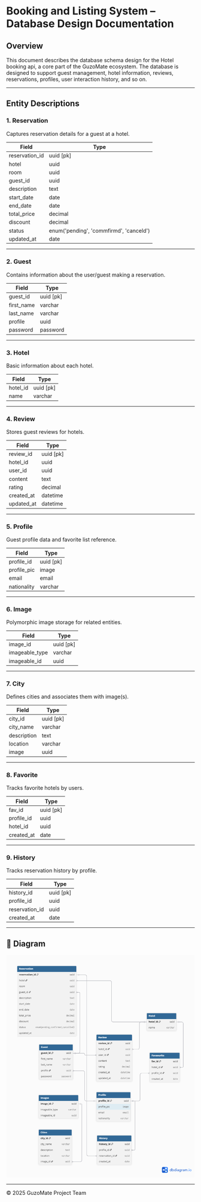 # Booking and Listing System – Database Design Documentation

## Overview

This document describes the database schema design for the Hotel booking api, a core part of the GuzoMate ecosystem. The database is designed to support guest management, hotel information, reviews, reservations, profiles, user interaction history, and so on.


---

## Entity Descriptions
### 1. Reservation

Captures reservation details for a guest at a hotel.

| Field          | Type                                        |
|----------------|---------------------------------------------|
| reservation_id | uuid [pk]                                |
| hotel          | uuid                                        |
| room           | uuid                                        |
| guest_id       | uuid                                        |
| description    | text                                        |
| start_date     | date                                        |
| end_date       | date                                        |
| total_price    | decimal                                     |
| discount       | decimal                                     |
| status         | enum('pending', 'commfirmd', 'canceld')     |
| updated_at     | date                                        |

---

### 2. Guest

Contains information about the user/guest making a reservation.

| Field       | Type       |
|-------------|------------|
| guest_id    | uuid [pk]  |
| first_name  | varchar    |
| last_name   | varchar    |
| profile     | uuid       |
| password    | password   |

---

### 3. Hotel

Basic information about each hotel.

| Field    | Type       |
|----------|------------|
| hotel_id | uuid [pk]  |
| name     | varchar    |

---

### 4. Review

Stores guest reviews for hotels.

| Field      | Type       |
|------------|------------|
| review_id  | uuid [pk]  |
| hotel_id   | uuid       |
| user_id    | uuid       |
| content    | text       |
| rating     | decimal    |
| created_at | datetime   |
| updated_at | datetime   |

---

### 5. Profile

Guest profile data and favorite list reference.

| Field       | Type     |
|-------------|----------|
| profile_id  | uuid [pk]|
| profile_pic | image    |
| email       | email    |
| nationality | varchar  |


---

### 6. Image

Polymorphic image storage for related entities.

| Field           | Type     |
|-----------------|----------|
| image_id        | uuid [pk]|
| imageable_type  | varchar  |
| imageable_id    | uuid     |

---

### 7. City

Defines cities and associates them with image(s).

| Field       | Type      |
|-------------|-----------|
| city_id     | uuid [pk] |
| city_name   | varchar   |
| description | text      |
| location    | varchar   |
| image       | uuid      |

---

### 8. Favorite

Tracks favorite hotels by users.

| Field     | Type      |
|-----------|-----------|
| fav_id    | uuid [pk] |
| profile_id| uuid      |
| hotel_id  | uuid      |
| created_at| date      |

---

### 9. History

Tracks reservation history by profile.

| Field         | Type      |
|---------------|-----------|
| history_id    | uuid [pk] |
| profile_id    | uuid      |
| reservation_id| uuid      |
| created_at    | date      |

---

## 🔧 Diagram

![System Architecture](./Booking_api_db.png)

---

© 2025 GuzoMate Project Team
